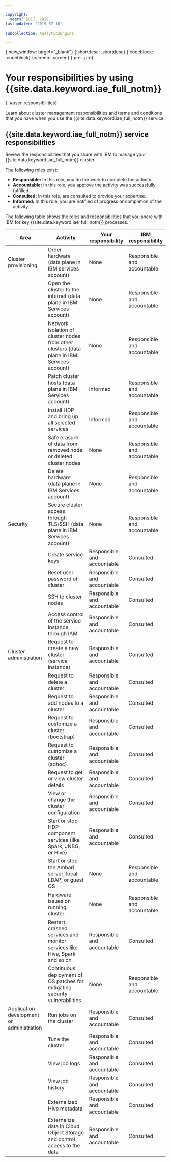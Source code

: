 ```yaml
---

copyright:
  years: 2017, 2019
lastupdated: "2019-07-16"

subcollection: AnalyticsEngine

---
```


<!-- Attribute definitions -->
{:new_window: target="_blank"}
{:shortdesc: .shortdesc}
{:codeblock: .codeblock}
{:screen: .screen}
{:pre: .pre}

# Your responsibilities by using {{site.data.keyword.iae_full_notm}}
{: #user-responsibilities}

Learn about cluster management responsibilities and terms and conditions that you have when you use the {{site.data.keyword.iae_full_notm}} service.

## {{site.data.keyword.iae_full_notm}} service responsibilities

Review the responsibilities that you share with IBM to manage your {{site.data.keyword.iae_full_notm}} cluster.

The following roles exist:
- **Responsible:** In this role, you do the work to complete the activity.
- **Accountable:** In this role, you approve the activity was successfully fulfilled.
- **Consulted:** In this role, are consulted to provide your expertise.
- **Informed:** In this role, you are notified of progress or completion of the activity.

The following table shows the roles and responsibilities that you share with IBM for key {{site.data.keyword.iae_full_notm}} processes.

| Area | Activity | Your responsibility | IBM responsibility |
|------|----------------|-------------------|------------- |
|Cluster provisioning | Order hardware (data plane in IBM services account)| None | Responsible and accountable|
| | Open the cluster to the internet (data plane in IBM Services account)| None |Responsible and accountable|
| | Network isolation of cluster nodes from other clusters (data plane in IBM Services account)| None |Responsible and accountable|
| |Patch cluster hosts (data plane in IBM Services account)| Informed |Responsible and accountable|
| |Install HDP and bring up all selected services| Informed |Responsible and accountable|
| |Safe erasure of data from removed node or deleted cluster nodes | None |Responsible and accountable|
| |Delete hardware (data plane in IBM Services account)| None |Responsible and accountable|
|Security |Secure cluster access through TLS/SSH (data plane in IBM Services account)| None |Responsible and accountable|
| |Create service keys| Responsible and accountable |Consulted|
| |Reset user password of cluster| Responsible and accountable| Consulted|
| |SSH to cluster nodes |Responsible and accountable| Consulted|
| |Access control of the service instance through IAM| Responsible and accountable| Consulted |
|Cluster administration | Request to create a new cluster (service instance)| Responsible and accountable| Consulted |
| |Request to delete a cluster| Responsible and accountable| Consulted |
| |Request to add nodes to a cluster| Responsible and accountable| Consulted |
| |Request to customize a cluster (bootstrap)| Responsible and accountable| Consulted |
| |Request to customize a cluster (adhoc)| Responsible and accountable| Consulted |
| |Request to get or view cluster details| Responsible and accountable| Consulted |
| |View or change the cluster configuration |Responsible and accountable| Consulted |
| |Start or stop HDP component services (like Spark, JNBG, or Hive) |Responsible and accountable| Consulted |
| |Start or stop the Ambari server, local LDAP, or guest OS| None  |Responsible and accountable|
| | Hardware issues on running cluster | None | Responsible and accountable|
| | Restart crashed services and monitor services like Hive, Spark and so on | Responsible and accountable | Consulted |
| | Continuous deployment of OS patches for mitigating security vulnerabilities | None | Responsible and accountable |
|Application development or administration | Run jobs on the cluster | Responsible and accountable| Consulted |
| | Tune the cluster| Responsible and accountable| Consulted |
| | View job logs| Responsible and accountable| Consulted |
| | View job history| Responsible and accountable| Consulted |
| | Externalized Hive metadata |Responsible and accountable| Consulted |
| | Externalize data in Cloud Object Storage and control access to the data |Responsible and accountable| Consulted |
